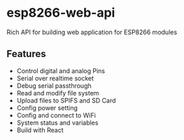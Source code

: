 # esp8266-web-api
Rich API for building web application for ESP8266 modules

## Features
- Control digital and analog Pins
- Serial over realtime socket
- Debug serial passthrough
- Read and modify file system
- Upload files to SPIFS and SD Card
- Config power setting
- Config and connect to WiFi
- System status and variables
- Build with React
